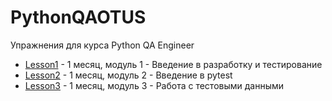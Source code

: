 # PythonQAOTUS
Упражнения для курса Python QA Engineer

* [Lesson1](./Lesson1) - 1 месяц, модуль 1 - Введение в разработку и тестирование
* [Lesson2](./Lesson2) - 1 месяц, модуль 2 - Введение в pytest
* [Lesson3](./Lesson3) - 1 месяц, модуль 3 - Работа с тестовыми данными
